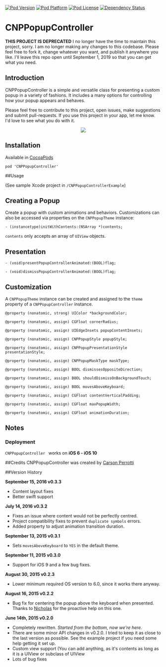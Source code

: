 
[![Pod Version](http://img.shields.io/cocoapods/v/CNPPopupController.svg?style=flat)](http://cocoadocs.org/docsets/CNPPopupController/)
[![Pod Platform](http://img.shields.io/cocoapods/p/CNPPopupController.svg?style=flat)](http://cocoadocs.org/docsets/CNPPopupController/)
[![Pod License](http://img.shields.io/cocoapods/l/CNPPopupController.svg?style=flat)](https://github.com/carsonperrotti/CNPPopupController/blob/master/LICENSE)
[![Dependency Status](https://www.versioneye.com/objective-c/cnppopupcontroller/0.2.1/badge.svg?style=flat)](https://www.versioneye.com/objective-c/cnppopupcontroller)

# CNPPopupController

**THIS PROJECT IS DEPRECATED** I no longer have the time to maintain this project, sorry. I am no longer making any changes to this codebase. Please feel free to fork it, change whatever you want, and publish it anywhere you like. I'll leave this repo open until September 1, 2019 so that you can get what you need.

## Introduction

CNPPopupController is a simple and versatile class for presenting a custom popup in a variety of fashions. It includes a many options for controlling how your popup appears and behaves.

Please feel free to contribute to this project, open issues, make suggestions and submit pull-requests. If you use this project in your app, let me know. I'd love to see what you do with it.

<p align="center"><img src="https://raw.githubusercontent.com/carsonperrotti/CNPPopupController/master/CNPPopupControllerExample/CNPPopupController.gif"/></p>

## Installation

Available in [CocoaPods](http://cocoapods.org/?q=CNPPopupController)

`pod 'CNPPopupController'`

##Usage

(See sample Xcode project in `/CNPPopupControllerExample`)

## Creating a Popup

Create a popup with custom animations and behaviors. Customizations can also be accessed via properties on the `CNPPopupTheme` instance:

	- (instancetype)initWithContents:(NSArray *)contents;


`contents` only accepts an array of `UIView` objects.

## Presentation

`- (void)presentPopupControllerAnimated:(BOOL)flag;`

`- (void)dismissPopupControllerAnimated:(BOOL)flag;`

## Customization

A `CNPPopupTheme` instance can be created and assigned to the `theme` property of a `CNPPopupController` instance.

`@property (nonatomic, strong) UIColor *backgroundColor;`

`@property (nonatomic, assign) CGFloat cornerRadius;`

`@property (nonatomic, assign) UIEdgeInsets popupContentInsets;`

`@property (nonatomic, assign) CNPPopupStyle popupStyle;`

`@property (nonatomic, assign) CNPPopupPresentationStyle presentationStyle;`

`@property (nonatomic, assign) CNPPopupMaskType maskType;`

`@property (nonatomic, assign) BOOL dismissesOppositeDirection;`

`@property (nonatomic, assign) BOOL shouldDismissOnBackgroundTouch;`

`@property (nonatomic, assign) BOOL movesAboveKeyboard;`

`@property (nonatomic, assign) CGFloat contentVerticalPadding;`

`@property (nonatomic, assign) CGFloat maxPopupWidth;`

`@property (nonatomic, assign) CGFloat animationDuration;`

## Notes

### Deployment
`CNPPopupController ` works on **iOS 6 - iOS 10**

##Credits
CNPPopupController was created by [Carson Perrotti](http://carsonperrotti.com)

##Version History

**September 15, 2016 v0.3.3**
- Content layout fixes
- Better swift support

**July 14, 2016 v0.3.2**
- Fixes an issue where content would not be perfectly centred.
- Project compatibility fixes to prevent `duplicate symbols` errors.
- Added property to adjust animation transition duration.

**September 13, 2015 v0.3.1**
- Sets `movesAboveKeyboard` to `YES` in the default theme.

**September 11, 2015 v0.3.0**
- Support for iOS 9 and a few bug fixes.

**August 30, 2015 v0.2.3**
- Lower minimum required OS version to 6.0, since it works there anyway.

**August 16, 2015 v0.2.2**
- Bug fix for centering the popup above the keyboard when presented. Thanks to [Nicholas](https://github.com/nicholas) for the proactive help on this one.

**June 14th, 2015 v0.2.0**
- Completely rewritten. *Started from the bottom, now we're here.*
- There are some minor API changes in v0.2.0. I tried to keep it as close to the last version as possible. See the example project if you need some help getting it set up.
- Custom view support (You can add anything, as it's contents as long as it is a UIView or subclass of UIView
- Lots of bug fixes
